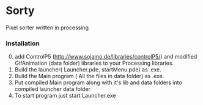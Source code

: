 # Sorty
Pixel sorter written in processing


### Installation
0. add ControlP5 (http://www.sojamo.de/libraries/controlP5/) and modified GifAnimation (data folder) libraries to your Processing libraries.
1. Build the launcher( Launcher.pde, startMenu.pde) as .exe.
2. Build the Main program ( All the files in data folder) as .exe.
3. Put compiled Main program along with it's lib and data folders into compiled launcher data folder
4. To start program just start Launcher.exe
